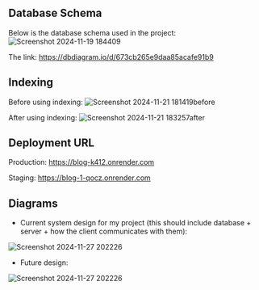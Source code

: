 ## Database Schema

Below is the database schema used in the project:
![Screenshot 2024-11-19 184409](https://github.com/user-attachments/assets/7ae3f70b-7e0e-4d81-9aab-c1b43abdc868)

The link: https://dbdiagram.io/d/673cb265e9daa85acafe91b9

## Indexing
Before using indexing:
![Screenshot 2024-11-21 181419before](https://github.com/user-attachments/assets/6c06df80-f4da-40ce-9463-67f0b93c9310)

After using indexing:
![Screenshot 2024-11-21 183257after](https://github.com/user-attachments/assets/677d5c41-1756-45ee-a43a-ffe2a8dcc90f)


## Deployment URL
Production: https://blog-k412.onrender.com

Staging: https://blog-1-qocz.onrender.com

## Diagrams
- Current system design for my project (this should include database + server + how the client communicates with them):

![Screenshot 2024-11-27 202226](https://github.com/user-attachments/assets/b5be8706-1984-415b-b950-98a10e7f694d)

- Future design:

![Screenshot 2024-11-27 202226](https://github.com/user-attachments/assets/d450ff0c-53ad-4635-8ae7-536259256157)
